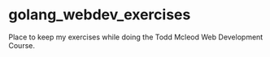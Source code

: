 # golang_webdev_exercises
Place to keep my exercises while doing the Todd Mcleod Web Development Course.
